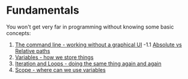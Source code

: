# Fundamentals

You won't get very far in programming without knowing some basic concepts:

1. [The command line - working without a graphical UI](/commandlinebasics.md)
    -1.1 [Absolute vs Relative paths](/absolute-relative.md)
2. [Variables - how we store things](/variables.md)
3. [Iteration and Loops - doing the same thing again and again](/iteration.md)
4. [Scope - where can we use variables](/scope.md)